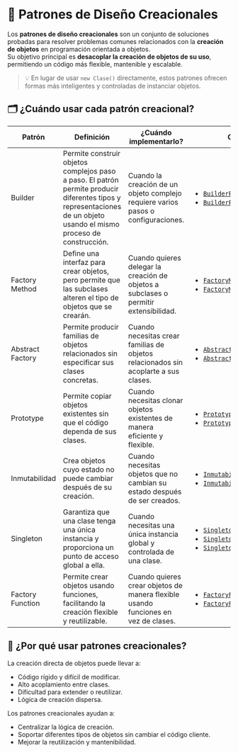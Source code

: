 # 🌱 Patrones de Diseño Creacionales

Los **patrones de diseño creacionales** son un conjunto de soluciones probadas para resolver problemas comunes relacionados con la **creación de objetos** en programación orientada a objetos.  
Su objetivo principal es **desacoplar la creación de objetos de su uso**, permitiendo un código más flexible, mantenible y escalable.

> 💡 En lugar de usar `new Clase()` directamente, estos patrones ofrecen formas más inteligentes y controladas de instanciar objetos.



## 🗂️ ¿Cuándo usar cada patrón creacional?

| Patrón                | Definición | ¿Cuándo implementarlo?                                                                 | Caso práctico                             |
|-----------------------|------------------------------|---------------------------------------------------------------------------------------|-------------------------------------------------------------|
| Builder               | Permite construir objetos complejos paso a paso. El patrón permite producir diferentes tipos y representaciones de un objeto usando el mismo proceso de construcción. | Cuando la creación de un objeto complejo requiere varios pasos o configuraciones.     | <ul><li>[`BuilderPattern_01.java`](../../main/java/com/mms/patterns/desing/p01_creacionales/c01_builder/BuilderPattern_01.java)</li><li>[`BuilderPattern_02.java`](../../main/java/com/mms/patterns/desing/p01_creacionales/c01_builder/BuilderPattern_02.java)</li></ul> |
| Factory Method        | Define una interfaz para crear objetos, pero permite que las subclases alteren el tipo de objetos que se crearán. | Cuando quieres delegar la creación de objetos a subclases o permitir extensibilidad.  | <ul><li>[`FactoryMethodPattern_01.java`](../../main/java/com/mms/patterns/desing/p01_creacionales/c02_factory_method/FactoryMethodPattern_01.java)</li><li>[`FactoryMethodPattern_02.java`](../../main/java/com/mms/patterns/desing/p01_creacionales/c02_factory_method/FactoryMethodPattern_02.java)</li></ul> |
| Abstract Factory      | Permite producir familias de objetos relacionados sin especificar sus clases concretas. | Cuando necesitas crear familias de objetos relacionados sin acoplarte a sus clases.   | <ul><li>[`AbstractFactoryPattern_01.java`](../../main/java/com/mms/patterns/desing/p01_creacionales/c03_abstract_factory/AbstractFactoryPattern_01.java)</li><li>[`AbstractFactoryPattern_02.java`](../../main/java/com/mms/patterns/desing/p01_creacionales/c03_abstract_factory/AbstractFactoryPattern_02.java)</li></ul> |
| Prototype             | Permite copiar objetos existentes sin que el código dependa de sus clases. | Cuando necesitas clonar objetos existentes de manera eficiente y flexible.            | <ul><li>[`PrototypePattern_01.java`](../../main/java/com/mms/patterns/desing/p01_creacionales/c04_prototype/PrototypePattern_01.java)</li><li>[`PrototypePattern_02.java`](../../main/java/com/mms/patterns/desing/p01_creacionales/c04_prototype/PrototypePattern_02.java)</li></ul> |
| Inmutabilidad         | Crea objetos cuyo estado no puede cambiar después de su creación. | Cuando necesitas objetos que no cambian su estado después de ser creados.             | <ul><li>[`InmutabilidadPattern_01.java`](../../main/java/com/mms/patterns/desing/p01_creacionales/c05_inmutabilidad/InmutabilidadPattern_01.java)</li><li>[`InmutabilidadPattern_02.java`](../../main/java/com/mms/patterns/desing/p01_creacionales/c05_inmutabilidad/InmutabilidadPattern_02.java)</li></ul> |
| Singleton             | Garantiza que una clase tenga una única instancia y proporciona un punto de acceso global a ella. | Cuando necesitas una única instancia global y controlada de una clase.                | <ul><li>[`SingletonPattern_01.java`](../../main/java/com/mms/patterns/desing/p01_creacionales/c06_singleton/SingletonPattern_01.java)</li><li>[`SingletonPattern_02.java`](../../main/java/com/mms/patterns/desing/p01_creacionales/c06_singleton/SingletonPattern_02.java)</li><li>[`SingletonPattern_03.java`](../../main/java/com/mms/patterns/desing/p01_creacionales/c06_singleton/SingletonPattern_03.java)</li></ul> |
| Factory Function      | Permite crear objetos usando funciones, facilitando la creación flexible y reutilizable. | Cuando quieres crear objetos de manera flexible usando funciones en vez de clases.    | <ul><li>[`FactoryFunctionPattern_01.java`](../../main/java/com/mms/patterns/desing/p01_creacionales/c07_factory_function/FactoryFunctionPattern_01.java)</li><li>[`FactoryFunctionPattern_02.java`](../../main/java/com/mms/patterns/desing/p01_creacionales/c07_factory_function/FactoryFunctionPattern_02.java)</li></ul> |


## 🎯 ¿Por qué usar patrones creacionales?

La creación directa de objetos puede llevar a:

- Código rígido y difícil de modificar.
- Alto acoplamiento entre clases.
- Dificultad para extender o reutilizar.
- Lógica de creación dispersa.

Los patrones creacionales ayudan a:
- Centralizar la lógica de creación.
- Soportar diferentes tipos de objetos sin cambiar el código cliente.
- Mejorar la reutilización y mantenibilidad.
